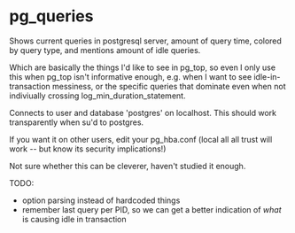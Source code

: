 # pg_queries

Shows current queries in postgresql server, amount of query time, colored by query type, and mentions amount of idle queries.


Which are basically the things I'd like to see in pg_top, so even I only use this
when pg_top isn't informative enough, e.g. when I want to see 
idle-in-transaction messiness, or the specific queries that dominate
even when not indiviually crossing log_min_duration_statement.



Connects to user and database 'postgres' on localhost.
This should work transparently when su'd to postgres.

If you want it on other users, edit your pg_hba.conf
(local all all trust   will work -- but know its security implications!)

Not sure whether this can be cleverer, haven't studied it enough.


TODO:
- option parsing instead of hardcoded things
- remember last query per PID, so we can get a better indication of *what* is causing idle in transaction


  
